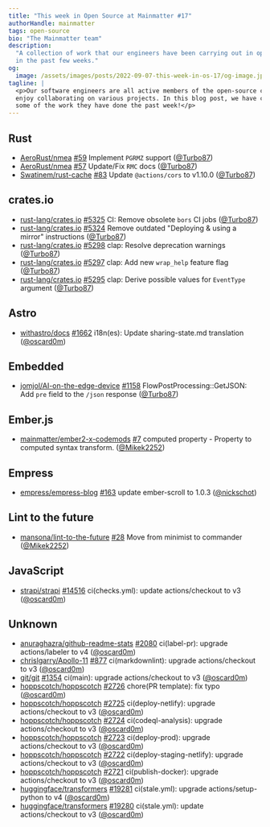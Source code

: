 ```yaml
---
title: "This week in Open Source at Mainmatter #17"
authorHandle: mainmatter
tags: open-source
bio: "The Mainmatter team"
description:
  "A collection of work that our engineers have been carrying out in open-source
  in the past few weeks."
og:
  image: /assets/images/posts/2022-09-07-this-week-in-os-17/og-image.jpg
tagline: |
  <p>Our software engineers are all active members of the open-source community and
  enjoy collaborating on various projects. In this blog post, we have collected
  some of the work they have done the past week!</p>
---
```


## Rust

- [AeroRust/nmea] [#59](https://github.com/AeroRust/nmea/pull/59) Implement `PGRMZ` support ([@Turbo87])
- [AeroRust/nmea] [#57](https://github.com/AeroRust/nmea/pull/57) Update/Fix `RMC` docs ([@Turbo87])
- [Swatinem/rust-cache] [#83](https://github.com/Swatinem/rust-cache/pull/83) Update `@actions/cors` to v1.10.0 ([@Turbo87])

## crates.io

- [rust-lang/crates.io] [#5325](https://github.com/rust-lang/crates.io/pull/5325) CI: Remove obsolete `bors` CI jobs ([@Turbo87])
- [rust-lang/crates.io] [#5324](https://github.com/rust-lang/crates.io/pull/5324) Remove outdated "Deploying & using a mirror" instructions ([@Turbo87])
- [rust-lang/crates.io] [#5298](https://github.com/rust-lang/crates.io/pull/5298) clap: Resolve deprecation warnings ([@Turbo87])
- [rust-lang/crates.io] [#5297](https://github.com/rust-lang/crates.io/pull/5297) clap: Add new `wrap_help` feature flag ([@Turbo87])
- [rust-lang/crates.io] [#5295](https://github.com/rust-lang/crates.io/pull/5295) clap: Derive possible values for `EventType` argument ([@Turbo87])

## Astro

- [withastro/docs] [#1662](https://github.com/withastro/docs/pull/1662) i18n(es): Update sharing-state.md translation ([@oscard0m])

## Embedded

- [jomjol/AI-on-the-edge-device] [#1158](https://github.com/jomjol/AI-on-the-edge-device/pull/1158) FlowPostProcessing::GetJSON: Add `pre` field to the `/json` response ([@Turbo87])

## Ember.js

- [mainmatter/ember2-x-codemods] [#7](https://github.com/mainmatter/ember2-x-codemods/pull/7) computed property - Property to computed syntax transform. ([@Mikek2252])

## Empress

- [empress/empress-blog] [#163](https://github.com/empress/empress-blog/pull/163) update ember-scroll to 1.0.3 ([@nickschot])

## Lint to the future

- [mansona/lint-to-the-future] [#28](https://github.com/mansona/lint-to-the-future/pull/28) Move from minimist to commander ([@Mikek2252])

## JavaScript

- [strapi/strapi] [#14516](https://github.com/strapi/strapi/pull/14516) ci(checks.yml): update actions/checkout to v3 ([@oscard0m])

## Unknown

- [anuraghazra/github-readme-stats] [#2080](https://github.com/anuraghazra/github-readme-stats/pull/2080) ci(label-pr): upgrade actions/labeler to v4 ([@oscard0m])
- [chrislgarry/Apollo-11] [#877](https://github.com/chrislgarry/Apollo-11/pull/877) ci(markdownlint): upgrade actions/checkout to v3 ([@oscard0m])
- [git/git] [#1354](https://github.com/git/git/pull/1354) ci(main): upgrade actions/checkout to v3 ([@oscard0m])
- [hoppscotch/hoppscotch] [#2726](https://github.com/hoppscotch/hoppscotch/pull/2726) chore(PR template): fix typo ([@oscard0m])
- [hoppscotch/hoppscotch] [#2725](https://github.com/hoppscotch/hoppscotch/pull/2725) ci(deploy-netlify): upgrade actions/checkout to v3 ([@oscard0m])
- [hoppscotch/hoppscotch] [#2724](https://github.com/hoppscotch/hoppscotch/pull/2724) ci(codeql-analysis): upgrade actions/checkout to v3 ([@oscard0m])
- [hoppscotch/hoppscotch] [#2723](https://github.com/hoppscotch/hoppscotch/pull/2723) ci(deploy-prod): upgrade actions/checkout to v3 ([@oscard0m])
- [hoppscotch/hoppscotch] [#2722](https://github.com/hoppscotch/hoppscotch/pull/2722) ci(deploy-staging-netlify): upgrade actions/checkout to v3 ([@oscard0m])
- [hoppscotch/hoppscotch] [#2721](https://github.com/hoppscotch/hoppscotch/pull/2721) ci(publish-docker): upgrade actions/checkout to v3 ([@oscard0m])
- [huggingface/transformers] [#19281](https://github.com/huggingface/transformers/pull/19281) ci(stale.yml): upgrade actions/setup-python to v4 ([@oscard0m])
- [huggingface/transformers] [#19280](https://github.com/huggingface/transformers/pull/19280) ci(stale.yml): update actions/checkout to v3 ([@oscard0m])



[@Mikek2252]: https://github.com/Mikek2252
[@Turbo87]: https://github.com/Turbo87
[@inesilva]: https://github.com/inesilva
[@marcoow]: https://github.com/marcoow
[@nickschot]: https://github.com/nickschot
[@oscard0m]: https://github.com/oscard0m
[AeroRust/nmea]: https://github.com/AeroRust/nmea
[Swatinem/rust-cache]: https://github.com/Swatinem/rust-cache
[anuraghazra/github-readme-stats]: https://github.com/anuraghazra/github-readme-stats
[chrislgarry/Apollo-11]: https://github.com/chrislgarry/Apollo-11
[empress/empress-blog]: https://github.com/empress/empress-blog
[git/git]: https://github.com/git/git
[hoppscotch/hoppscotch]: https://github.com/hoppscotch/hoppscotch
[huggingface/transformers]: https://github.com/huggingface/transformers
[jomjol/AI-on-the-edge-device]: https://github.com/jomjol/AI-on-the-edge-device
[mainmatter/ember2-x-codemods]: https://github.com/mainmatter/ember2-x-codemods
[mansona/lint-to-the-future]: https://github.com/mansona/lint-to-the-future
[rust-lang/crates.io]: https://github.com/rust-lang/crates.io
[scrapy/scrapy]: https://github.com/scrapy/scrapy
[sharkdp/bat]: https://github.com/sharkdp/bat
[strapi/strapi]: https://github.com/strapi/strapi
[tldr-pages/tldr]: https://github.com/tldr-pages/tldr
[withastro/docs]: https://github.com/withastro/docs